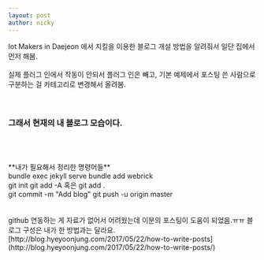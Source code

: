 ```yaml
---
layout: post
author: nicky
---
```

Iot Makers in Daejeon 에서 지킬을 이용한 블로그 개설 방법을 알려줘서 일단 집에서 먼저 해봄.  
<br/>
실제 플러그 인에서 작동이 안되서 플러그 인은 빼고,
기본 예제에서 포스팅 쓴 사람으로 구분하는 걸 카테고리로 변경해서 올려봄.  
<br/>
<br/>
### 그래서 현재의 내 블로그 모습이다.
<br/>
<br/>
<br/>
**내가 필요해서 정리한 명령어들**
<br/>
bundle exec jekyll serve  
bundle add webrick  
<br/>
git init
git add -A  혹은 git add .
<br/>
git commit -m "Add blog"  
git push -u origin master  
<br/>
<br/>
<br/>
github 연동하는 게 자료가 없어서 어려웠는데 이분의 포스팅이 도움이 되었음.ㅠㅠ
블로그 구성은 내가 한 방법과는 달라요.
<br/>
[http://blog.hyeyoonjung.com/2017/05/22/how-to-write-posts]
(http://blog.hyeyoonjung.com/2017/05/22/how-to-write-posts/)